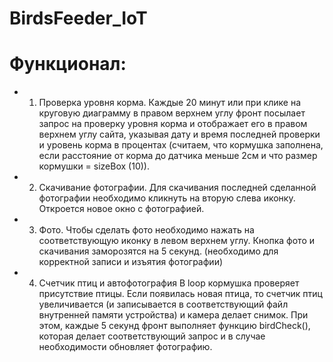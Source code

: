 # BirdsFeeder_IoT
# Функционал:
* 1. Проверка уровня корма.
Каждые 20 минут или при клике на круговую диаграмму в правом верхнем углу фронт посылает запрос на проверку уровня корма и отображает его в правом верхнем углу сайта, указывая дату и время последней проверки и уровень корма в процентах (считаем, что кормушка заполнена, если расстояние от корма до датчика меньше 2см и что размер кормушки = sizeBox (10)).
* 2. Скачивание фотографии.
Для скачивания последней сделанной фотографии необходимо кликнуть на вторую слева иконку. Откроется новое окно с фотографией.
* 3. Фото.
Чтобы сделать фото необходимо нажать на соответствующую иконку в левом верхнем углу. Кнопка фото и скачивания заморозятся на 5 секунд. (необходимо для корректной записи и изъятия фотографии)
* 4. Счетчик птиц и автофотография
В loop кормушка проверяет присутствие птицы. Если появилась новая птица, то счетчик птиц увеличивается (и записывается в соответствующий файл внутренней памяти устройства) и камера делает снимок. При этом, каждые 5 секунд фронт выполняет функцию birdCheck(), которая делает соответствующий запрос и в случае необходимости обновляет фотографию.